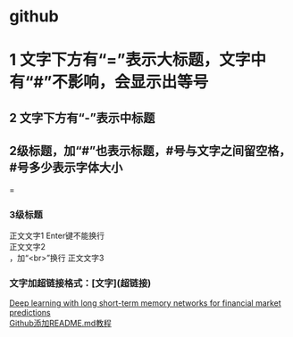 # github
1 文字下方有“=”表示大标题，文字中有“#”不影响，会显示出等号
==
2 文字下方有“-”表示中标题
-
## 2级标题，加“#”也表示标题，#号与文字之间留空格，#号多少表示字体大小
=
### 3级标题
正文文字1
Enter键不能换行
<br>正文文字2<br>，加“\<br>”换行
正文文字3<br>
### 文字加超链接格式：\[文字](超链接)
[Deep learning with long short-term memory networks for financial market predictions](https://www.onacademic.com/detail/journal_1000040136103710_a078.html)<br>
[Github添加README.md教程](https://www.cnblogs.com/peihao/p/5269153.html "悬停显示")
